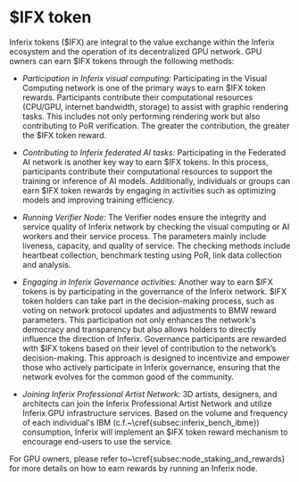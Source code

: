 # $IFX token

Inferix tokens (\$IFX) are integral to the value exchange within the Inferix ecosystem and the operation of its decentralized GPU network. GPU owners can earn \$IFX tokens through the following methods:
 * _Participation in Inferix visual computing:_ Participating in the Visual Computing network is one of the primary ways to earn \$IFX token rewards. Participants contribute their computational resources (CPU/GPU, internet bandwidth, storage) to assist with graphic rendering tasks. This includes not only performing rendering work but also contributing to PoR verification. The greater the contribution, the greater the \$IFX token reward.
    
 * _Contributing to Inferix federated AI tasks:_ Participating in the Federated AI network is another key way to earn \$IFX tokens. In this process, participants contribute their computational resources to support the training or inference of AI models. Additionally, individuals or groups can earn \$IFX token rewards by engaging in activities such as optimizing models and improving training efficiency.
    
 * _Running Verifier Node:_ The Verifier nodes ensure the integrity and service quality of Inferix network by checking the visual computing or AI workers and their service process. The parameters mainly include liveness, capacity, and quality of service. The checking methods include heartbeat collection, benchmark testing using PoR, link data collection and analysis.
   
 * _Engaging in Inferix Governance activities:_ Another way to earn \$IFX tokens is by participating in the governance of the Inferix network. \$IFX token holders can take part in the decision-making process, such as voting on network protocol updates and adjustments to BMW reward parameters. This participation not only enhances the network's democracy and transparency but also allows holders to directly influence the direction of Inferix. Governance participants are rewarded with \$IFX tokens based on their level of contribution to the network’s decision-making. This approach is designed to incentivize and empower those who actively participate in Inferix governance, ensuring that the network evolves for the common good of the community.
    
 * _Joining Inferix Professional Artist Network:_ 3D artists, designers, and architects can join the Inferix Professional Artist Network and utilize Inferix GPU infrastructure services. Based on the volume and frequency of each individual's IBM (c.f.~\cref{subsec:inferix_bench_ibme}) consumption, Inferix will implement an \$IFX token reward mechanism to encourage end-users to use the service.

For GPU owners, please refer to~\cref{subsec:node_staking_and_rewards} for more details on how to earn rewards by running an Inferix node.